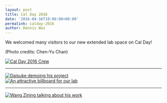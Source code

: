 ```yaml
---
layout: post
title: Cal Day 2016
date: '2016-04-16T10:00:00+00:00'
permalink: calday-2016
author: Dennis Wai
---
```


We welcomed many visitors to our new extended lab space on Cal Day!

(Photo credits: Chen-Yu Chan) 

<div class="col-md-6">
<a href="{{ site.baseurl }}/assets/images/posts/2016CalDay.jpg" data-lightbox="calday" data-title="Cal Day 2016 Crew">
  <img src="{{ site.baseurl }}/assets/images/posts/2016CalDay.jpg" title="Cal Day 2016 Crew">
</a>
<hr>
<a href="{{ site.baseurl }}/assets/images/posts/2016CalDay3.jpg" data-lightbox="calday" data-title="Daisuke demoing his project">
  <img src="{{ site.baseurl }}/assets/images/posts/2016CalDay3.jpg" title="Daisuke demoing his project">
</a>
</div>
<div class="col-md-6">
<a href="{{ site.baseurl }}/assets/images/posts/2016CalDay2.jpg" data-lightbox="calday" data-title="An attractive billboard for our lab">
  <img src="{{ site.baseurl }}/assets/images/posts/2016CalDay2.jpg" title="An attractive billboard for our lab">
</a>
<hr>
<a href="{{ site.baseurl }}/assets/images/posts/2016CalDay4.jpg" data-lightbox="calday" data-title="Wang Zining talking about his work">
  <img src="{{ site.baseurl }}/assets/images/posts/2016CalDay4.jpg" title="Wang Zining talking about his work">
</a>
</div>